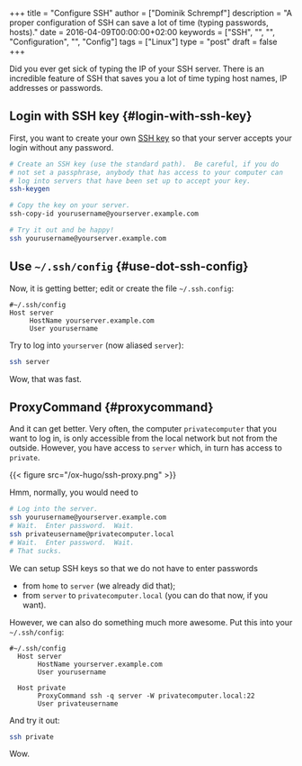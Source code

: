 +++
title = "Configure SSH"
author = ["Dominik Schrempf"]
description = "A proper configuration of SSH can save a lot of time (typing passwords, hosts)."
date = 2016-04-09T00:00:00+02:00
keywords = ["SSH", "", "", "Configuration", "", "Config"]
tags = ["Linux"]
type = "post"
draft = false
+++

Did you ever get sick of typing the IP of your SSH server.  There is
an incredible feature of SSH that saves you a lot of time typing
host names, IP addresses or passwords.


## Login with SSH key {#login-with-ssh-key}

First, you want to create your own [SSH key](https://wiki.archlinux.org/index.php/SSH%5Fkeys) so that your server accepts
your login without any password.

```sh
# Create an SSH key (use the standard path).  Be careful, if you do
# not set a passphrase, anybody that has access to your computer can
# log into servers that have been set up to accept your key.
ssh-keygen

# Copy the key on your server.
ssh-copy-id yourusername@yourserver.example.com

# Try it out and be happy!
ssh yourusername@yourserver.example.com
```


## Use `~/.ssh/config` {#use-dot-ssh-config}

Now, it is getting better; edit or create the file `~/.ssh.config`:

```text
#~/.ssh/config
Host server
     HostName yourserver.example.com
     User yourusername
```

Try to log into `yourserver` (now aliased `server`):

```sh
ssh server
```

Wow, that was fast.


## ProxyCommand {#proxycommand}

And it can get better.  Very often, the computer `privatecomputer`
that you want to log in, is only accessible from the local network but
not from the outside.  However, you have access to `server` which,
in turn has access to `private`.

{{< figure src="/ox-hugo/ssh-proxy.png" >}}

Hmm, normally, you would need to

```sh
# Log into the server.
ssh yourusername@yourserver.example.com
# Wait.  Enter password.  Wait.
ssh privateusername@privatecomputer.local
# Wait.  Enter password.  Wait.
# That sucks.
```

We can setup SSH keys so that we do not have to enter passwords

-   from `home` to `server` (we already did that);
-   from `server` to `privatecomputer.local` (you can do that now,
    if you want).

However, we can also do something much more awesome.  Put this into
your `~/.ssh/config`:

```text
#~/.ssh/config
  Host server
       HostName yourserver.example.com
       User yourusername

  Host private
       ProxyCommand ssh -q server -W privatecomputer.local:22
       User privateusername
```

And try it out:

```sh
ssh private
```

Wow.
